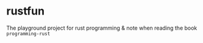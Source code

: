 # rustfun
The playground project for rust programming &amp; note when reading the book `programming-rust`
